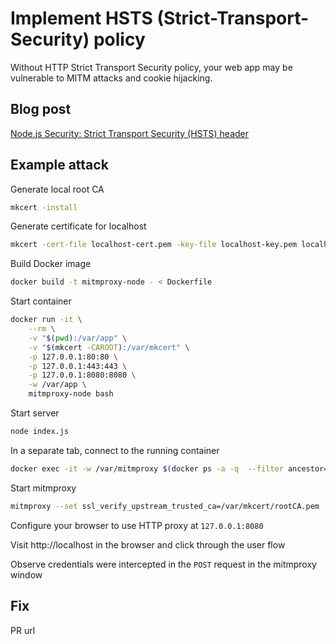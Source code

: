 # Implement HSTS (Strict-Transport-Security) policy

Without HTTP Strict Transport Security policy, your web app may be vulnerable to MITM attacks and cookie hijacking.

## Blog post

[Node.js Security: Strict Transport Security (HSTS) header](https://www.maxivanov.io/http-strict-transport-security)

## Example attack

Generate local root CA

```bash
mkcert -install
```

Generate certificate for localhost

```bash
mkcert -cert-file localhost-cert.pem -key-file localhost-key.pem localhost 127.0.0.1 ::1
```

Build Docker image

```bash
docker build -t mitmproxy-node - < Dockerfile
```

Start container

```bash
docker run -it \
    --rm \
    -v "$(pwd):/var/app" \
    -v "$(mkcert -CAROOT):/var/mkcert" \
    -p 127.0.0.1:80:80 \
    -p 127.0.0.1:443:443 \
    -p 127.0.0.1:8080:8080 \
    -w /var/app \
    mitmproxy-node bash
```

Start server

```bash
node index.js
```

In a separate tab, connect to the running container

```bash
docker exec -it -w /var/mitmproxy $(docker ps -a -q  --filter ancestor=mitmproxy-node) bash
```

Start mitmproxy

```bash
mitmproxy --set ssl_verify_upstream_trusted_ca=/var/mkcert/rootCA.pem -s sslstrip.py
```

Configure your browser to use HTTP proxy at `127.0.0.1:8080`

Visit http://localhost in the browser and click through the user flow

Observe credentials were intercepted in the `POST` request in the mitmproxy window

## Fix

PR url